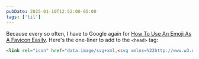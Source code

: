 ```yaml
---
pubDate: 2025-01-10T12:52:00-05:00
tags: ['til']
---
```


Because every so often, I have to Google again for [How To Use An Emoji As A Favicon Easily](https://css-tricks.com/emoji-as-a-favicon/). Here's the one-liner to add to the `<head>` tag:

```html
<link rel="icon" href="data:image/svg+xml,<svg xmlns=%22http://www.w3.org/2000/svg%22 viewBox=%220 0 100 100%22><text y=%22.9em%22 font-size=%2290%22>🤯</text></svg>">
```
